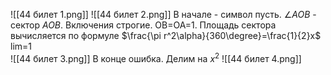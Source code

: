 ![[44 билет 1.png]]
![[44 билет 2.png]]
В начале - символ пусть.
$\angle AOB$ - сектор $AOB$. Включения строгие. OB=OA=1.
Площадь сектора вычисляется по формуле $\frac{\pi r^2\alpha}{360\degree}=\frac{1}{2}x$
lim=1  
![[44 билет 3.png]]
В конце ошибка. Делим на $x^2$
![[44 билет 4.png]]